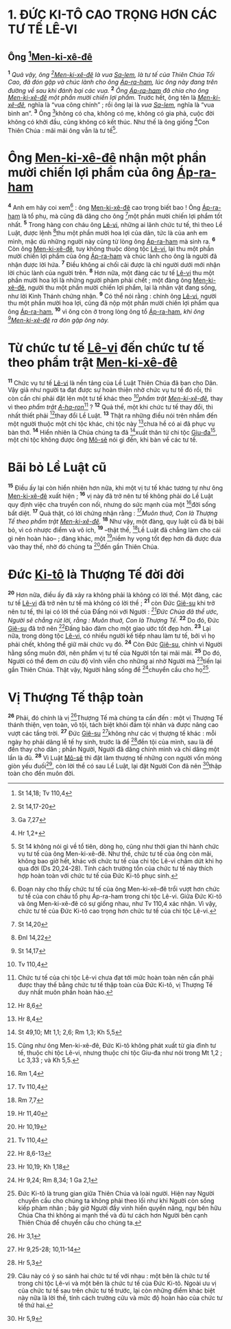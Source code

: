 # 1. ĐỨC KI-TÔ CAO TRỌNG HƠN CÁC TƯ TẾ LÊ-VI

## Ông [^1@-177cc756-95a9-41b7-8df5-cbf9ae440cbb][Men-ki-xê-đê]()
<sup><b>1</b></sup> *Quả vậy, ông [^2@-177cc756-95a9-41b7-8df5-cbf9ae440cbb][Men-ki-xê-đê]() là vua [Sa-lem](), là tư tế của Thiên Chúa Tối Cao, đã đón gặp và chúc lành cho ông [Áp-ra-ham](), lúc ông này đang trên đường về sau khi đánh bại các vua.* <sup><b>2</b></sup> *Ông [Áp-ra-ham]() đã chia cho ông [Men-ki-xê-đê]() một phần mười chiến lợi phẩm.* Trước hết, ông tên là *[Men-ki-xê-đê](),* nghĩa là “vua công chính” ; rồi ông lại là *vua [Sa-lem](),* nghĩa là “vua bình an”. <sup><b>3</b></sup> Ông [^3@-177cc756-95a9-41b7-8df5-cbf9ae440cbb]không có cha, không có mẹ, không có gia phả, cuộc đời không có khởi đầu, cũng không có kết thúc. Như thế là ông giống [^4@-177cc756-95a9-41b7-8df5-cbf9ae440cbb]Con Thiên Chúa : mãi mãi ông vẫn là tư tế[^1-177cc756-95a9-41b7-8df5-cbf9ae440cbb].


# Ông [Men-ki-xê-đê]() nhận một phần mười chiến lợi phẩm của ông [Áp-ra-ham]()
<sup><b>4</b></sup> Anh em hãy coi xem[^2-177cc756-95a9-41b7-8df5-cbf9ae440cbb] : ông [Men-ki-xê-đê]() cao trọng biết bao ! Ông [Áp-ra-ham]() là tổ phụ, mà cũng đã dâng cho ông [^5@-177cc756-95a9-41b7-8df5-cbf9ae440cbb]một phần mười chiến lợi phẩm tốt nhất. <sup><b>5</b></sup> Trong hàng con cháu ông [Lê-vi](), những ai lãnh chức tư tế, thì theo Lề Luật, được lệnh [^6@-177cc756-95a9-41b7-8df5-cbf9ae440cbb]thu một phần mười hoa lợi của dân, tức là của anh em mình, mặc dù những người này cũng từ lòng ông [Áp-ra-ham]() mà sinh ra. <sup><b>6</b></sup> Còn ông [Men-ki-xê-đê](), tuy không thuộc dòng tộc [Lê-vi](), lại thu một phần mười chiến lợi phẩm của ông [Áp-ra-ham]() và chúc lành cho ông là người đã nhận được lời hứa. <sup><b>7</b></sup> Điều không ai chối cãi được là chỉ người dưới mới nhận lời chúc lành của người trên. <sup><b>8</b></sup> Hơn nữa, một đàng các tư tế [Lê-vi]() thu một phần mười hoa lợi là những người phàm phải chết ; một đàng ông [Men-ki-xê-đê](), người thu một phần mười chiến lợi phẩm, lại là nhân vật đang sống, như lời Kinh Thánh chứng nhận. <sup><b>9</b></sup> Có thể nói rằng : chính ông [Lê-vi](), người thu một phần mười hoa lợi, cũng đã nộp một phần mười chiến lợi phẩm qua ông [Áp-ra-ham](), <sup><b>10</b></sup> vì ông còn ở trong lòng ông tổ [Áp-ra-ham](), *khi ông [^7@-177cc756-95a9-41b7-8df5-cbf9ae440cbb][Men-ki-xê-đê]() ra đón gặp ông này.*


# Từ chức tư tế [Lê-vi]() đến chức tư tế theo phẩm trật [Men-ki-xê-đê]()
<sup><b>11</b></sup> Chức vụ tư tế [Lê-vi]() là nền tảng của Lề Luật Thiên Chúa đã ban cho Dân. Vậy giả như người ta đạt được sự hoàn thiện nhờ chức vụ tư tế đó rồi, thì còn cần chi phải đặt lên một tư tế khác theo *[^8@-177cc756-95a9-41b7-8df5-cbf9ae440cbb]phẩm trật [Men-ki-xê-đê](),* thay vì theo *phẩm trật [A-ha-ron]()*[^3-177cc756-95a9-41b7-8df5-cbf9ae440cbb] ? <sup><b>12</b></sup> Quả thế, một khi chức tư tế thay đổi, thì nhất thiết phải [^9@-177cc756-95a9-41b7-8df5-cbf9ae440cbb]thay đổi Lề Luật. <sup><b>13</b></sup> Thật ra những điều nói trên nhắm đến một người thuộc một chi tộc khác, chi tộc này [^10@-177cc756-95a9-41b7-8df5-cbf9ae440cbb]chưa hề có ai đã phục vụ bàn thờ. <sup><b>14</b></sup> Hiển nhiên là Chúa chúng ta đã [^11@-177cc756-95a9-41b7-8df5-cbf9ae440cbb]xuất thân từ chi tộc [Giu-đa]()[^4-177cc756-95a9-41b7-8df5-cbf9ae440cbb], một chi tộc không được ông [Mô-sê]() nói gì đến, khi bàn về các tư tế.


# Bãi bỏ Lề Luật cũ
<sup><b>15</b></sup> Điều ấy lại còn hiển nhiên hơn nữa, khi một vị tư tế khác tương tự như ông [Men-ki-xê-đê]() xuất hiện ; <sup><b>16</b></sup> vị này đã trở nên tư tế không phải do Lề Luật quy định việc cha truyền con nối, nhưng do sức mạnh của một [^12@-177cc756-95a9-41b7-8df5-cbf9ae440cbb]đời sống bất diệt. <sup><b>17</b></sup> Quả thật, có lời chứng nhận rằng : *[^13@-177cc756-95a9-41b7-8df5-cbf9ae440cbb]Muôn thuở, Con là Thượng Tế theo phẩm trật [Men-ki-xê-đê]().* <sup><b>18</b></sup> Như vậy, một đàng, quy luật cũ đã bị bãi bỏ, vì có nhược điểm và vô ích, <sup><b>19</b></sup> –thật thế, [^14@-177cc756-95a9-41b7-8df5-cbf9ae440cbb]Lề Luật đã chẳng làm cho cái gì nên hoàn hảo– ; đàng khác, một [^15@-177cc756-95a9-41b7-8df5-cbf9ae440cbb]niềm hy vọng tốt đẹp hơn đã được đưa vào thay thế, nhờ đó chúng ta [^16@-177cc756-95a9-41b7-8df5-cbf9ae440cbb]đến gần Thiên Chúa.


# Đức [Ki-tô]() là Thượng Tế đời đời
<sup><b>20</b></sup> Hơn nữa, điều ấy đã xảy ra không phải là không có lời thề. Một đàng, các tư tế [Lê-vi]() đã trở nên tư tế mà không có lời thề ; <sup><b>21</b></sup> còn Đức [Giê-su]() khi trở nên tư tế, thì lại có lời thề của Đấng nói với Người : *[^17@-177cc756-95a9-41b7-8df5-cbf9ae440cbb]Đức Chúa đã thề ước, Người sẽ chẳng rút lời, rằng : Muôn thuở, Con là Thượng Tế.* <sup><b>22</b></sup> Do đó, Đức [Giê-su]() đã trở nên [^18@-177cc756-95a9-41b7-8df5-cbf9ae440cbb]Đấng bảo đảm cho một giao ước tốt đẹp hơn. <sup><b>23</b></sup> Lại nữa, trong dòng tộc [Lê-vi](), có nhiều người kế tiếp nhau làm tư tế, bởi vì họ phải chết, không thể giữ mãi chức vụ đó. <sup><b>24</b></sup> Còn Đức [Giê-su](), chính vì Người hằng sống muôn đời, nên phẩm vị tư tế của Người tồn tại mãi mãi. <sup><b>25</b></sup> Do đó, Người có thể đem ơn cứu độ vĩnh viễn cho những ai nhờ Người mà [^19@-177cc756-95a9-41b7-8df5-cbf9ae440cbb]tiến lại gần Thiên Chúa. Thật vậy, Người hằng sống để [^20@-177cc756-95a9-41b7-8df5-cbf9ae440cbb]chuyển cầu cho họ[^5-177cc756-95a9-41b7-8df5-cbf9ae440cbb].


# Vị Thượng Tế thập toàn
<sup><b>26</b></sup> Phải, đó chính là vị [^21@-177cc756-95a9-41b7-8df5-cbf9ae440cbb]Thượng Tế mà chúng ta cần đến : một vị Thượng Tế thánh thiện, vẹn toàn, vô tội, tách biệt khỏi đám tội nhân và được nâng cao vượt các tầng trời. <sup><b>27</b></sup> Đức [Giê-su]() [^22@-177cc756-95a9-41b7-8df5-cbf9ae440cbb]không như các vị thượng tế khác : mỗi ngày họ phải dâng lễ tế hy sinh, trước là để [^23@-177cc756-95a9-41b7-8df5-cbf9ae440cbb]đền tội của mình, sau là để đền thay cho dân ; phần Người, Người đã dâng chính mình và chỉ dâng một lần là đủ. <sup><b>28</b></sup> Vì Luật [Mô-sê]() thì đặt làm thượng tế những con người vốn mỏng giòn yếu đuối[^6-177cc756-95a9-41b7-8df5-cbf9ae440cbb], còn lời thề có sau Lề Luật, lại đặt Người Con đã nên [^24@-177cc756-95a9-41b7-8df5-cbf9ae440cbb]thập toàn cho đến muôn đời.

[^1-177cc756-95a9-41b7-8df5-cbf9ae440cbb]: St 14 không nói gì về tổ tiên, dòng họ, cũng như thời gian thi hành chức vụ tư tế của ông Men-ki-xê-đê. Như thế, chức tư tế của ông còn mãi, không bao giờ hết, khác với chức tư tế của chi tộc Lê-vi chấm dứt khi họ qua đời (Ds 20,24-28). Tính cách trường tồn của chức tư tế này thích hợp hoàn toàn với chức tư tế của Đức Ki-tô phục sinh.
[^2-177cc756-95a9-41b7-8df5-cbf9ae440cbb]: Đoạn này cho thấy chức tư tế của ông Men-ki-xê-đê trổi vượt hơn chức tư tế của con cháu tổ phụ Áp-ra-ham trong chi tộc Lê-vi. Giữa Đức Ki-tô và ông Men-ki-xê-đê có sự giống nhau, như Tv 110,4 xác nhận. Vì vậy, chức tư tế của Đức Ki-tô cao trọng hơn chức tư tế của chi tộc Lê-vi.
[^3-177cc756-95a9-41b7-8df5-cbf9ae440cbb]: Chức tư tế của chi tộc Lê-vi chưa đạt tới mức hoàn toàn nên cần phải được thay thế bằng chức tư tế thập toàn của Đức Ki-tô, vị Thượng Tế duy nhất muôn phần hoàn hảo.
[^4-177cc756-95a9-41b7-8df5-cbf9ae440cbb]: Cũng như ông Men-ki-xê-đê, Đức Ki-tô không phát xuất từ gia đình tư tế, thuộc chi tộc Lê-vi, nhưng thuộc chi tộc Giu-đa như nói trong Mt 1,2 ; Lc 3,33 ; và Kh 5,5.
[^5-177cc756-95a9-41b7-8df5-cbf9ae440cbb]: Đức Ki-tô là trung gian giữa Thiên Chúa và loài người. Hiện nay Người chuyển cầu cho chúng ta không phải theo lối như khi Người còn sống kiếp phàm nhân ; bây giờ Người đầy vinh hiển quyền năng, ngự bên hữu Chúa Cha thì không ai mạnh thế và đủ tư cách hơn Người bên cạnh Thiên Chúa để chuyển cầu cho chúng ta.
[^6-177cc756-95a9-41b7-8df5-cbf9ae440cbb]: Câu này có ý so sánh hai chức tư tế với nhau : một bên là chức tư tế trong chi tộc Lê-vi và một bên là chức tư tế của Đức Ki-tô. Ngoài ưu vị của chức tư tế sau trên chức tư tế trước, lại còn những điểm khác biệt này nữa là lời thề, tính cách trường cửu và mức độ hoàn hảo của chức tư tế thứ hai.
[^1@-177cc756-95a9-41b7-8df5-cbf9ae440cbb]: St 14,18; Tv 110,4
[^2@-177cc756-95a9-41b7-8df5-cbf9ae440cbb]: St 14,17-20
[^3@-177cc756-95a9-41b7-8df5-cbf9ae440cbb]: Ga 7,27
[^4@-177cc756-95a9-41b7-8df5-cbf9ae440cbb]: Hr 1,2+
[^5@-177cc756-95a9-41b7-8df5-cbf9ae440cbb]: St 14,20
[^6@-177cc756-95a9-41b7-8df5-cbf9ae440cbb]: Đnl 14,22
[^7@-177cc756-95a9-41b7-8df5-cbf9ae440cbb]: St 14,17
[^8@-177cc756-95a9-41b7-8df5-cbf9ae440cbb]: Tv 110,4
[^9@-177cc756-95a9-41b7-8df5-cbf9ae440cbb]: Hr 8,6
[^10@-177cc756-95a9-41b7-8df5-cbf9ae440cbb]: Hr 8,4
[^11@-177cc756-95a9-41b7-8df5-cbf9ae440cbb]: St 49,10; Mt 1,1; 2,6; Rm 1,3; Kh 5,5
[^12@-177cc756-95a9-41b7-8df5-cbf9ae440cbb]: Rm 1,4
[^13@-177cc756-95a9-41b7-8df5-cbf9ae440cbb]: Tv 110,4
[^14@-177cc756-95a9-41b7-8df5-cbf9ae440cbb]: Rm 7,7
[^15@-177cc756-95a9-41b7-8df5-cbf9ae440cbb]: Hr 11,40
[^16@-177cc756-95a9-41b7-8df5-cbf9ae440cbb]: Hr 10,19
[^17@-177cc756-95a9-41b7-8df5-cbf9ae440cbb]: Tv 110,4
[^18@-177cc756-95a9-41b7-8df5-cbf9ae440cbb]: Hr 8,6-13
[^19@-177cc756-95a9-41b7-8df5-cbf9ae440cbb]: Hr 10,19; Kh 1,18
[^20@-177cc756-95a9-41b7-8df5-cbf9ae440cbb]: Hr 9,24; Rm 8,34; 1 Ga 2,1
[^21@-177cc756-95a9-41b7-8df5-cbf9ae440cbb]: Hr 3,1
[^22@-177cc756-95a9-41b7-8df5-cbf9ae440cbb]: Hr 9,25-28; 10,11-14
[^23@-177cc756-95a9-41b7-8df5-cbf9ae440cbb]: Hr 5,3
[^24@-177cc756-95a9-41b7-8df5-cbf9ae440cbb]: Hr 5,9